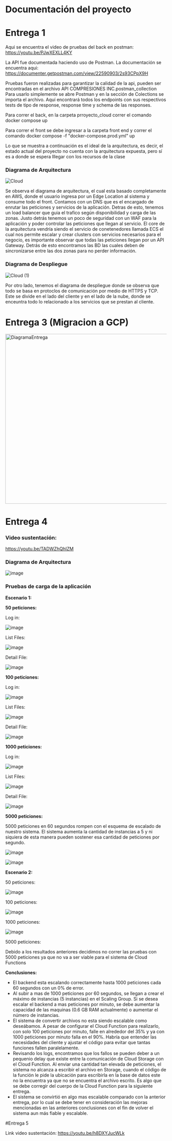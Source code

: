 
# Documentación del proyecto
# Entrega 1

Aqui se encuentra el video de pruebas del back en postman: https://youtu.be/PJwXEXLL4KY

La API fue documentada haciendo uso de Postman. 
La documentación se encuentra aqui: https://documenter.getpostman.com/view/22590903/2s93CPpX9H

Pruebas fueron realizadas para garantizar la calidad de la api, pueden ser encontradas en el archivo API COMPRESIONES INC.postman_collection
Para usarlo simplemente se abre Postman y en la sección de Colections se importa el archivo. Aquí encontrará todos los endpoints con sus respectivos tests de tipo de response, response time y schema de las responses.

Para correr el back, en la carpeta prroyecto_cloud correr el comando docker compose up

Para correr el front se debe ingresar a la carpeta front end y correr el comando docker compose -f "docker-compose.prod.yml" up


Lo que se muestra a continuación es el ideal de la arquitectura, es decir, el estado actual del proyecto no cuenta con la arquitectura expuesta, pero sí es a donde se espera lllegar con los recursos de la clase

### Diagrama de Arquitectura

![Cloud](https://user-images.githubusercontent.com/33431725/221440716-a6afdcef-37c2-456f-8979-d4ec7651aab8.png)

Se observa el diagrama de arquitectura, el cual esta basado completamente en AWS, donde el usuario ingresa por un Edge Location al sistema y consume todo el front. Contamos con un DNS que es el encargado de enrutar las peticiones y servicios de la aplicación. Detras de esto, tenemos un load balancer que guia el trafico según disponibilidad y carga de las zonas. Justo detrás tenemos un poco de seguridad con un WAF para la aplicación y poder controlar las peticiones que llegan al servicio. El core de la arquitectura vendría siendo el servicio de conetenedores llamada ECS el cual nos permite escalar y crear clusters con servicios necesarios para el negocio, es importante observar que todas las peticiones llegan por un API Gateway. Detrás de esto encontramos las BD las cuales deben de sincronizarse entre las dos zonas para no perder información.

### Diagrama de Despliegue

![Cloud (1)](https://user-images.githubusercontent.com/33431725/221444244-88ed5e6f-60ec-43b0-9804-5705a1ebe1cd.png)

Por otro lado, tenemos el diagrama de despliegue donde se observa que todo se basa en protoclos de comunicación por medio de HTTPS y TCP. Este se divide en el lado del cliente y en el lado de la nube, donde se enceuntra todo lo relacionado a los servicios que se prestan al cliente.


# Entrega 3 (Migracion a GCP)
<img width="530" alt="DiagramaEntrega" src="https://user-images.githubusercontent.com/54164818/230737243-ccb3b063-2aae-4b2d-9cbe-cb0fba153809.png">

# Entrega 4

### Video sustentación: 
https://youtu.be/TADWZhQhIZM

### Diagrama de Arquitectura

![image](https://user-images.githubusercontent.com/54164818/236731661-2d2c9575-0238-4a1d-b6aa-42e996ae3e47.png)

### Pruebas de carga de la aplicación

**Escenario 1:**

**50 peticiones:**

Log in:

![image](https://user-images.githubusercontent.com/54164818/236731355-ce323f08-a628-44bc-b6dc-256d0b5d08fa.png)

List Files:

![image](https://user-images.githubusercontent.com/54164818/236731361-67847419-b314-48dd-b8d1-273f5b274e59.png)

Detail File:

![image](https://user-images.githubusercontent.com/54164818/236731367-0aa709cf-9284-42d6-94c8-640edb70bdc5.png)

**100 peticiones:**

Log in:

![image](https://user-images.githubusercontent.com/54164818/236731374-d8db3584-60a1-427d-b5cb-c94264fde45a.png)

List Files:

![image](https://user-images.githubusercontent.com/54164818/236731381-e8b78e42-bc29-4e98-afe8-f171b87bccb9.png)

Detail File:

![image](https://user-images.githubusercontent.com/54164818/236731387-72937ca6-b013-4870-ae62-4c1aa52aa7d4.png)

**1000 peticiones:**

Log in:

![image](https://user-images.githubusercontent.com/54164818/236731397-c9480946-f57e-4e6e-9872-4add72ab30b2.png)

List Files:

![image](https://user-images.githubusercontent.com/54164818/236731406-453f091d-bd16-42a8-a9bb-03707b022c31.png)

Detail File:

![image](https://user-images.githubusercontent.com/54164818/236731413-219b5392-24ab-461d-90bc-13f528c9fa1b.png)


**5000 peticiones:**

5000 peticiones en 60 segundos rompen con el esquema de escalado de nuestro sistema. El sistema aumenta la cantidad de instancias a 5 y ni siquiera de esta manera pueden sostener esa cantidad de peticiones por segundo.

![image](https://user-images.githubusercontent.com/54164818/236731422-b5793e13-2c07-42b4-99ee-50dcb7e39200.png)

![image](https://user-images.githubusercontent.com/54164818/236731433-a5ffc035-8be5-4fc1-a394-5aa144409c12.png)

**Escenario 2:**

50 peticiones:

![image](https://user-images.githubusercontent.com/54164818/236731448-72372e0b-1987-4a94-86f6-fc5cf380e324.png)

100 peticiones:

![image](https://user-images.githubusercontent.com/54164818/236731455-d77c3750-fc72-4f87-8bfb-1fb6a1793010.png)

1000 peticiones:

![image](https://user-images.githubusercontent.com/54164818/236731462-eabe32a3-fb33-4014-959c-a079446a7334.png)

5000 peticiones:

Debido a los resultados anteriores decidimos no correr las pruebas con 5000 peticiones ya que no va a ser viable para el sistema de Cloud Functions

**Conclusiones:**

- El backend esta escalando correctamente hasta 1000 peticiones cada 60 segundos con un 0% de error. 
- Al subir a mas de 1000 peticiones por 60 segundos, se llegan a crear el máximo de instancias (5 instancias) en el Scaling Group. Si se desea escalar el backend a mas peticiones por minuto, se debe aumentar la capacidad de las maquinas (0.6 GB RAM actualmente) o aumentar el número de instancias.
- El sistema de convertir archivos no esta siendo escalable como deseábamos. A pesar de configurar el Cloud Function para realizarlo, con solo 100 peticiones por minuto, falle en alrededor del 35% y ya con 1000 peticiones por minuto falla en el 90%. Habría que entender las necesidades del cliente y ajustar el código para evitar que tantas funciones fallen paralelamente.
- Revisando los logs, encontramos que los fallos se pueden deber a un pequenio delay que existe entre la comunicación de Cloud Storage con el Cloud Function. Al enviar una cantidad tan elevada de peticiones, el sistema no alcanza a escribir el archivo en Storage, cuando el código de la función le pide la ubicación para escribirla en la base de datos este no la encuentra ya que no se encuentra el archivo escrito. Es algo que se debe corregir del cuerpo de la Cloud Function para la siguiente entrega.
- El sistema se convirtió en algo mas escalable comparado con la anterior entrega, por lo cual se debe tener en consideración las mejoras mencionadas en las anteriores conclusiones con el fin de volver el sistema aun más fiable y escalable.

#Entrega 5

Link video sustentación: https://youtu.be/h8DXYJucWLk

